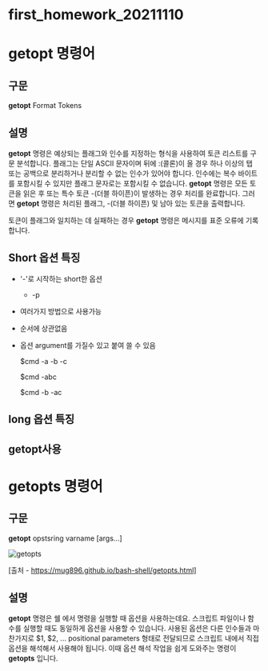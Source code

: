 # first_homework_20211110



# getopt 명령어

## 구문
**getopt** Format Tokens

## 설명
**getopt** 명령은 예상되는 플래그와 인수를 지정하는 형식을 사용하여 토큰 리스트를 구문 분석합니다. 플래그는 단일 ASCII 문자이며 뒤에 :(콜론)이 올 경우 하나 이상의 탭 또는 공백으로 분리하거나 분리할 수 없는 인수가 있어야 합니다. 인수에는 복수 바이트를 포함시킬 수 있지만 플래그 문자로는 포함시킬 수 없습니다.
**getopt** 명령은 모든 토큰을 읽은 후 또는 특수 토큰 -(더블 하이픈)이 발생하는 경우 처리를 완료합니다. 그러면 **getopt** 명령은 처리된 플래그, -(더블 하이픈) 및 남아 있는 토큰을 출력합니다.

토큰이 플래그와 일치하는 데 실패하는 경우 **getopt** 명령은 메시지를 표준 오류에 기록합니다.

## Short 옵션 특징
* '-'로 시작하는 short한 옵션
 
  * -p

* 여러가지 방법으로 사용가능
* 순서에 상관없음
* 옵션 argument를 가질수 있고 붙여 쓸 수 있음


    $cmd -a -b -c 

    $cmd -abc
    
    $cmd -b -ac
    
    
## long 옵션 특징


## getopt사용




# getopts 명령어 
## 구문
**getopt** opstsring varname [args...]

![getopts](https://user-images.githubusercontent.com/94053008/141286244-aa801203-9e67-4b2a-8b46-efed2cc46631.png)

[출처 - https://mug896.github.io/bash-shell/getopts.html]

## 설명
**getopt** 명령은 쉘 에서 명령을 실행할 때 옵션을 사용하는데요. 스크립트 파일이나 함수를 실행할 때도 동일하게 옵션을 사용할 수 있습니다. 사용된 옵션은 다른 인수들과 마찬가지로 $1, $2, ... positional parameters 형태로 전달되므로 스크립트 내에서 직접 옵션을 해석해서 사용해야 됩니다. 이때 옵션 해석 작업을 쉽게 도와주는 명령이 **getopts** 입니다.

